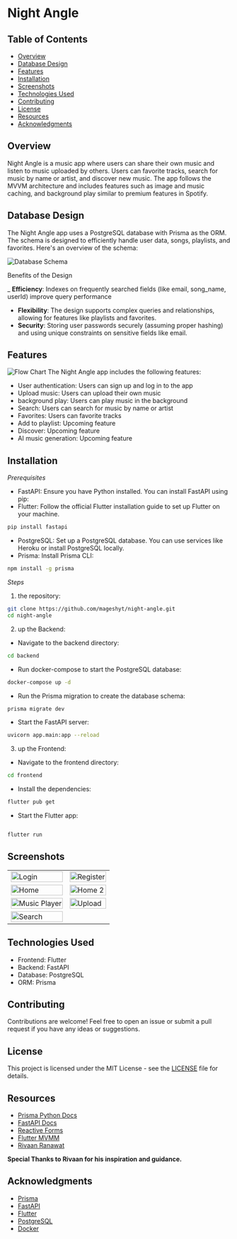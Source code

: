 # Night Angle

## Table of Contents

- [Overview](#overview)
- [Database Design](#database-design)
- [Features](#features)
- [Installation](#installation)
- [Screenshots](#screenshots)
- [Technologies Used](#technologies-used)
- [Contributing](#contributing)
- [License](#license)
- [Resources](#resources)
- [Acknowledgments](#Acknowledgments)

## Overview

Night Angle is a music app where users can share their own music and listen to music uploaded by others. Users can favorite tracks, search for music by name or artist, and discover new music. The app follows the MVVM architecture and includes features such as image and music caching, and background play similar to premium features in Spotify.

## Database Design

The Night Angle app uses a PostgreSQL database with Prisma as the ORM. The schema is designed to efficiently handle user data, songs, playlists, and favorites. Here's an overview of the schema:

![Database Schema](/assets/nighangle.png)

Benefits of the Design

\_ **Efficiency**: Indexes on frequently searched fields (like email, song_name, userId) improve query performance

- **Flexibility**: The design supports complex queries and relationships, allowing for features like playlists and favorites.
- **Security**: Storing user passwords securely (assuming proper hashing) and using unique constraints on sensitive fields like email.

## Features

![Flow Chart](/assets/night-angle-flow.png)
The Night Angle app includes the following features:

- User authentication: Users can sign up and log in to the app
- Upload music: Users can upload their own music
- background play: Users can play music in the background
- Search: Users can search for music by name or artist
- Favorites: Users can favorite tracks
- Add to playlist: Upcoming feature
- Discover: Upcoming feature
- AI music generation: Upcoming feature

## Installation

_Prerequisites_

- FastAPI: Ensure you have Python installed. You can install FastAPI using pip:
- Flutter: Follow the official Flutter installation guide to set up Flutter on your machine.

```bash
pip install fastapi
```

- PostgreSQL: Set up a PostgreSQL database. You can use services like Heroku or install PostgreSQL locally.
- Prisma: Install Prisma CLI:

```bash
npm install -g prisma
```

_Steps_

1. the repository:

```bash
git clone https://github.com/mageshyt/night-angle.git
cd night-angle
```

2. up the Backend:

- Navigate to the backend directory:

```bash
cd backend
```

- Run docker-compose to start the PostgreSQL database:

```bash
docker-compose up -d
```

- Run the Prisma migration to create the database schema:

```bash
prisma migrate dev
```

- Start the FastAPI server:

```bash
uvicorn app.main:app --reload
```

3. up the Frontend:

- Navigate to the frontend directory:

```bash
cd frontend
```

- Install the dependencies:

```bash
flutter pub get
```

- Start the Flutter app:

```bash

flutter run
```

## Screenshots

<table>
  <tr>
    <td><img src="/assets/login.png" alt="Login" style="width: 100%;"></td>
    <td><img src="/assets/register.png" alt="Register" style="width: 100%;"></td>
  </tr>
  <tr>
    <td><img src="/assets/home.png" alt="Home" style="width: 100%;"></td>
    <td><img src="/assets/home-2.png" alt="Home 2" style="width: 100%;"></td>
  </tr>
  <tr>
    <td><img src="/assets/music-player.png" alt="Music Player" style="width: 100%;"></td>
    <td><img src="/assets/upload.png" alt="Upload" style="width: 100%;"></td>
  </tr>
  <tr>
    <td><img src="/assets/search.png" alt="Search" style="width: 100%;"></td>
  </tr>
</table>

## Technologies Used

- Frontend: Flutter
- Backend: FastAPI
- Database: PostgreSQL
- ORM: Prisma

## Contributing

Contributions are welcome! Feel free to open an issue or submit a pull request if you have any ideas or suggestions.

## License

This project is licensed under the MIT License - see the [LICENSE](LICENSE) file for details.

## Resources

- [Prisma Python Docs](https://prisma-client-py.readthedocs.io/en/stable/)
- [FastAPI Docs](https://fastapi.tiangolo.com/)
- [Reactive Forms](https://medium.com/@erns70b/forms-in-flutter-have-never-been-so-easy-3b707c4236cf)
- [Flutter MVMM](https://medium.com/@codemax120/flutter-clean-architecture-mvvm-f8802e3df564)
- [Rivaan Ranawat](https://www.youtube.com/watch?v=CWvlOU2Y3Ik&t=35595s)

**Special Thanks to Rivaan for his inspiration and guidance.**

## Acknowledgments

- [Prisma](https://www.prisma.io/)
- [FastAPI](https://fastapi.tiangolo.com/)
- [Flutter](https://flutter.dev/)
- [PostgreSQL](https://www.postgresql.org/)
- [Docker](https://www.docker.com/)
